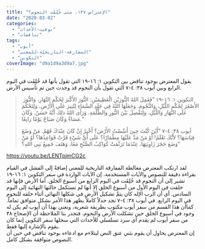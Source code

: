```yaml
---
title: "الإعتراض ١٣٧، متى خُلِقَت النجوم؟"
date: "2020-03-02"
categories: 
  - "توقيت-الأحداث"
  - "تناقضات"
tags: 
  - "أيوب"
  - "المفارقة-التاريخيّة-للمعنى"
  - "التكوين"
coverImage: "d9a1d9a3d9a7.jpg"
---
```


يقول المعترض بوجود تناقض بين التكوين ١: ١٦-١٩ التي تقول بأنها قد خُلِقَت في اليوم الرابع وبين أيوب ٣٨: ٤-٧ التي تقول بأن النجوم قد وجدت حين تم تأسيس الأرض.

>  التكوين ١: ١٦-١٩ ”فَعَمِلَ اللهُ النُّورَيْنِ الْعَظِيمَيْنِ: النُّورَ الأَكْبَرَ لِحُكْمِ النَّهَارِ، وَالنُّورَ الأَصْغَرَ لِحُكْمِ اللَّيْلِ، وَالنُّجُومَ. وَجَعَلَهَا اللهُ فِي جَلَدِ السَّمَاءِ لِتُنِيرَ عَلَى الأَرْضِ، وَلِتَحْكُمَ عَلَى النَّهَارِ وَاللَّيْلِ، وَلِتَفْصِلَ بَيْنَ النُّورِ وَالظُّلْمَةِ. وَرَأَى اللهُ ذلِكَ أَنَّهُ حَسَنٌ. وَكَانَ مَسَاءٌ وَكَانَ صَبَاحٌ يَوْمًا رَابِعًا.“
> 
> أيوب ٣٨: ٤-٧ ”أَيْنَ كُنْتَ حِينَ أَسَّسْتُ الأَرْضَ؟ أَخْبِرْ إِنْ كَانَ عِنْدَكَ فَهْمٌ. مَنْ وَضَعَ قِيَاسَهَا؟ لأَنَّكَ تَعْلَمُ! أَوْ مَنْ مَدَّ عَلَيْهَا مِطْمَارًا؟ عَلَى أَيِّ شَيْءٍ قَرَّتْ قَوَاعِدُهَا؟ أَوْ مَنْ وَضَعَ حَجَرَ زَاوِيَتِهَا، عِنْدَمَا تَرَنَّمَتْ كَوَاكِبُ الصُّبْحِ مَعًا، وَهَتَفَ جَمِيعُ بَنِي اللهِ؟“

https://youtu.be/LENTpjmCG2c

لقد ارتكب المعترض مغالطة المفارقة التاريخية للمعنى إضافةً إلى الفشل في القيام بقراءة دقيقة للنصوص والآيات المستخدمة. إن الآيات الواردة في سفر التكوين ١: ١٦-١٩ تشير إلى أن النجوم قد خُلِقَت في اليوم الرابع من أسبوع الخلق. أما الأرض فإنها قد خلقت في اليوم الأول من أسبوع الخلق إلا أنها لم تستكمل حالتها النهائية إلى اليوم السادس. أي أن الرب الإله كان يتمَّ تشكيل الأرض في شكلها النهائي أثناء خلقه للنجوم في اليوم الرابع. في أيوب ٣٨: ٤-٧ نجد جدلاً كاملاً يظهر هذا الأمر بشكل متوافق تماماً. كماأن هذا القسم من سفر أيوب مكتوب بطريقة شعرية، ونعني بهذا أن أيوب لم يكن له وجود في أسبوع الخلق حين تشكلت الأرض والنجوم. فتجدر بنا الملاحظة أن الإصحاح ٣٨ من سفر أيوب لم يقدم أي سرد تسلسلي للأحداث التي سجلها سفر التكوين إنما كان يقوم بالإشارة إليها فقط.  
إن المعترض يحاول أن يقوم بثني عنق النص ليتلاءم مع ادعاءه بوجود تناقض في حين أن النصوص متوافقة بشكل كامل.
